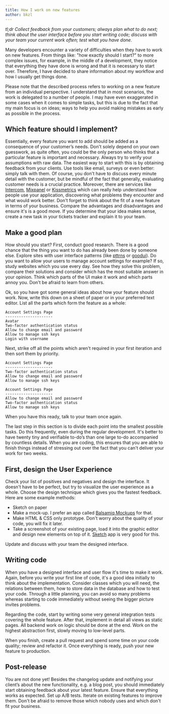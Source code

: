 ```yaml
---
title: How I work on new features
author: bkzl
---
```


*tl;dr Collect feedback from your customers; always plan what to do next; think about the user interface before you start writing code; discuss with your team your current work often; test what you have done.*

Many developers encounter a variety of difficulties when they have to work on new features. From things like: "how exactly should I start?" to more complex issues, for example, in the middle of a development, they notice that everything they have done is wrong and that it is necessary to start over. Therefore, I have decided to share information about my workflow and how I usually get things done.

Please note that the described process refers to working on a new feature from an individual perspective. I understand that in most scenarios, the work is delegated to a number of people. I may have even exaggerated in some cases when it comes to simple tasks, but this is due to the fact that my main focus is on ideas; ways to help you avoid making mistakes as early as possible in the process.

## Which feature should I implement?

Essentially, every feature you want to add should be added as a consequence of your customer’s needs. Don't solely depend on your own guesswork, as quite often, you could be the only person who thinks that a particular feature is important and necessary. Always try to verify your assumptions with raw data. The easiest way to start with this is by obtaining feedback from your clients. Use tools like email, surveys or even better: simply talk with them. Of course, you don't have to discuss every minute detail with the customer, but be mindful of the fact that generally, evaluating customer needs is a crucial practice. Moreover, there are services like [Intercom][intercom], [Mixpanel][mixpanel] or [Kissmetrics][kissmetrics] which can really help understand how people use your application, discovering what problems they encounter and what would work better. Don't forget to think about the fit of a new feature in terms of your business. Compare the advantages and disadvantages and ensure it's is a good move. If you determine that your idea makes sense, create a new task in your tickets tracker and explain it to your team.

## Make a good plan

How should you start? First, conduct good research. There is a good chance that the thing you want to do has already been done by someone else. Explore sites with user interface patterns (like [pttrns][pttrns] or [goodui][goodui]). Do you want to allow your users to manage account settings for example? If so, study websites which you use every day. See how they solve this problem, compare their solutions and consider which has the most suitable answer in your opinion. Think which parts of the UI make it work and which parts annoy you. Don't be afraid to learn from others.

Ok, so you have got some general ideas about how your feature should work. Now, write this down on a sheet of paper or in your preferred text editor. List all the parts which form the feature as a whole:

```
Account Settings Page
---------------------
Avatar
Two-factor authentication status
Allow to change email and password
Allow to manage ssh keys
Login with username
```

Next, strike off all the points which aren't required in your first iteration and then sort them by priority.

```
Account Settings Page
---------------------
Two-factor authentication status
Allow to change email and password
Allow to manage ssh keys
```

```
Account Settings Page
---------------------
Allow to change email and password
Two-factor authentication status
Allow to manage ssh keys
```

When you have this ready, talk to your team once again.

The last step in this section is to divide each point into the smallest possible tasks. Do this frequently, even during the regular development. It's better to have twenty tiny and verifiable to-do’s than one large to-do accompanied by countless details. When you are coding, this ensures that you are able to finish things instead of stressing out over the fact that you can't deliver your work for two weeks.

## First, design the User Experience

Check your list of positives and negatives and design the interface. It doesn't have to be perfect, but try to visualize the user experience as a whole. Choose the design technique which gives you the fastest feedback. Here are some example methods:

- Sketch on paper
- Make a mock-up. I prefer an app called [Balsamiq Mockups][balsamiq-mockups] for that.
- Make HTML & CSS only prototype. Don't worry about the quality of your code, you will fix it later.
- Take a screenshot of your existing page, load it into the graphic editor and design new elements on top of it. [Sketch][sketch] app is very good for this.

Update and discuss with your team the designed interface.

## Writing code

When you have a designed interface and user flow it's time to make it work. Again, before you write your first line of code, it's a good idea initially to think about the implementation. Consider classes which you will need, the relations between them, how to store data in the database and how to test your code. Through a little planning, you can avoid so many problems whereas starting to code immediately without seeing the bigger picture invites problems.

Regarding the code, start by writing some very general integration tests covering the whole feature. After that, implement in detail all views as static pages. All backend work on logic should be done at the end. Work on the highest abstraction first, slowly moving to low-level parts.

When you finish, create a pull request and spend some time on your code quality; review and refactor it. Once everything is ready, push your new feature to production.

## Post-release

You are not done yet! Besides the changelog update and notifying your client’s about the new functionality, e.g. a blog post, you should immediately start obtaining feedback about your latest feature. Ensure that everything works as expected. Set up A/B tests. Iterate on existing features to improve them. Don't be afraid to remove those which nobody uses and which don't fit your business.

[intercom]: https://www.intercom.io
[mixpanel]: https://mixpanel.com
[kissmetrics]: https://www.kissmetrics.com/
[pttrns]: http://pttrns.com/
[goodui]: https://www.goodui.org/
[balsamiq-mockups]: https://balsamiq.com/products/mockups/
[sketch]: http://bohemiancoding.com/sketch/
